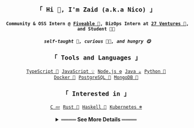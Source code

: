 <h3 align="center"><samp>「 Hi 👋, I'm Zaid (a.k.a Nico) 」</samp></h3> 


<div align="center">
	<h4><code><samp> Community & OSS Intern @ <a href="https://fiveable.me/">Fiveable 🏦</a>, BizOps Intern at <a href="https://27v.vc">27 Ventures 💼</a>, and Student 👨‍🎓</samp></code></h4>
<h5><code><samp> self-taught 🧠, curious 👨‍🏫, and hungry 😋</samp></code></h5>
	<samp> 
		<h3>「 Tools and Languages 」</h4>
		<a href="https://www.typescriptlang.org/"><code>TypeScript 🧰</code></a>
		<a href="https://www.javascript.com/"><code>JavaScript 💡</code></a>
		<a href="https://nodejs.org/"><code>Node.js ⚙️</code></a>
		<a href="https://www.oracle.com/java/"><code>Java ☕</code></a>
		<a href="https://www.python.org/"><code>Python 🐍</code></a><br>
		<a href="https://www.docker.com/"><code>Docker 🐳</code></a>
		<a href="https://www.mongodb.com/"><code>PostgreSQL 🐘</code></a>
		<a href="https://www.postgresql.org/"><code>MongoDB 🍃</code></a>
	</samp>
	<br>
	<samp> 
		<h3>「 Interested in 」</h4>
		<a href="https://llvm.org/"><code>C 💤</code></a>
		<a href="https://www.rust-lang.org/"><code>Rust 🦀</code></a>
		<a href="https://www.haskell.org/"><code>Haskell 🧮</code></a>
		<a href="https://kubernetes.io/"><code>Kubernetes ☸️</code></a>
	</samp>
	<br>
	<br>
	<details>
		<summary><b>════ See More Details ════</b></summary>
		<br>
		<table align="center">
				<tr>
					<td><img alt="Zaid's Github Stats" src="https://github-readme-stats.vercel.app/api/top-langs/?username=zaida04&text_color=9f9f9f&bg_color=00000000&langs_count=10&layout=compact&hide=css,html,shell,dockerfile" /></td>
					<td><img alt="Zaid's Github Stats" src="https://github-readme-stats.vercel.app/api?username=zaida04&count_private=true&text_color=9f9f9f&bg_color=00000000&hide=stars&include_all_commits=true&show_icons=true" /></td>
				</tr>
		</table>
	</details>
</div>
